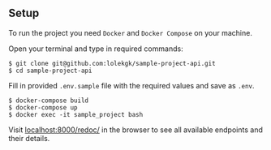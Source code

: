 ## Setup

To run the project you need `Docker` and `Docker Compose` on your machine.

Open your terminal and type in required commands:

```
$ git clone git@github.com:lolekgk/sample-project-api.git
$ cd sample-project-api
```

Fill in provided `.env.sample` file with the required values and save as `.env`.

```
$ docker-compose build
$ docker-compose up
$ docker exec -it sample_project bash
```

Visit [localhost:8000/redoc/](http://localhost:8000/redoc/) in the browser to see all available endpoints and their details.
